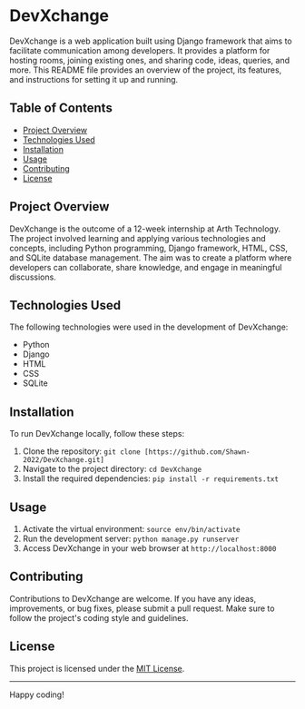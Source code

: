 # DevXchange

DevXchange is a web application built using Django framework that aims to facilitate communication among developers. It provides a platform for hosting rooms, joining existing ones, and sharing code, ideas, queries, and more. This README file provides an overview of the project, its features, and instructions for setting it up and running.

## Table of Contents
- [Project Overview](#project-overview)
- [Technologies Used](#technologies-used)
- [Installation](#installation)
- [Usage](#usage)
- [Contributing](#contributing)
- [License](#license)

## Project Overview
DevXchange is the outcome of a 12-week internship at Arth Technology. The project involved learning and applying various technologies and concepts, including Python programming, Django framework, HTML, CSS, and SQLite database management. The aim was to create a platform where developers can collaborate, share knowledge, and engage in meaningful discussions.

## Technologies Used
The following technologies were used in the development of DevXchange:
- Python
- Django
- HTML
- CSS
- SQLite

## Installation
To run DevXchange locally, follow these steps:
1. Clone the repository: `git clone [https://github.com/Shawn-2022/DevXchange.git]`
2. Navigate to the project directory: `cd DevXchange`
3. Install the required dependencies: `pip install -r requirements.txt`

## Usage
1. Activate the virtual environment: `source env/bin/activate`
2. Run the development server: `python manage.py runserver`
3. Access DevXchange in your web browser at `http://localhost:8000`

## Contributing
Contributions to DevXchange are welcome. If you have any ideas, improvements, or bug fixes, please submit a pull request. Make sure to follow the project's coding style and guidelines.

## License
This project is licensed under the [MIT License](LICENSE).

---

Happy coding!
